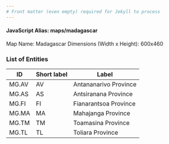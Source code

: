```yaml
---
# Front matter (even empty) required for Jekyll to process
---
```


#### JavaScript Alias: maps/madagascar

Map Name: Madagascar
Dimensions (Width x Height): 600x460

### List of Entities

ID | Short label | Label
---|---|---|
MG.AV|AV|Antananarivo Province
MG.AS|AS|Antsiranana Province
MG.FI|FI|Fianarantsoa Province
MG.MA|MA|Mahajanga Province
MG.TM|TM|Toamasina Province
MG.TL|TL|Toliara Province
